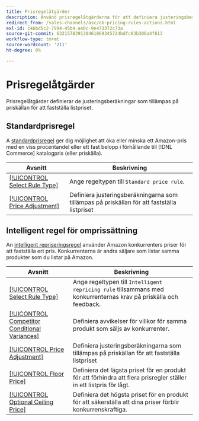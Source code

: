 ```yaml
---
title: Prisregelåtgärder
description: Använd prisregelåtgärderna för att definiera justeringsberäkningarna som tillämpas på priskällan för att fastställa Amazon listpris.
redirect_from: /sales-channels/asc/ob-pricing-rules-actions.html
exl-id: c46bd5c2-7994-45b4-ae0c-9e473372c73a
source-git-commit: 632157839130461869345724bdfc03b306a4f613
workflow-type: tm+mt
source-wordcount: '211'
ht-degree: 0%

---
```


# Prisregelåtgärder

Prisregelåtgärder definierar de justeringsberäkningar som tillämpas på priskällan för att fastställa listpriset.

## Standardprisregel

A [standardprisregel](./standard-price-rules.md) ger dig möjlighet att öka eller minska ett Amazon-pris med en viss procentandel eller ett fast belopp i förhållande till [!DNL Commerce] katalogpris (eller priskälla).

| Avsnitt | Beskrivning |
|--- |--- |
| [[!UICONTROL Select Rule Type]](./standard-price-rules.md) | Ange regeltypen till `Standard price rule`. |
| [[!UICONTROL Price Adjustment]](./standard-price-rules.md) | Definiera justeringsberäkningarna som tillämpas på priskällan för att fastställa listpriset |

## Intelligent regel för omprissättning

An [intelligent repriseringsregel](./intelligent-repricing-rules.md) använder Amazon konkurrenters priser för att fastställa ert pris. Konkurrenterna är andra säljare som listar samma produkter som du listar på Amazon.

| Avsnitt | Beskrivning |
|--- |--- |
| [[!UICONTROL Select Rule Type]](./intelligent-repricing-rules.md) | Ange regeltypen till `Intelligent repricing rule` tillsammans med konkurrenternas krav på priskälla och feedback. |
| [[!UICONTROL Competitor Conditional Variances]](./competitor-conditional-variances.md) | Definiera avvikelser för villkor för samma produkt som säljs av konkurrenter. |
| [[!UICONTROL Price Adjustment]](./price-adjustment.md) | Definiera justeringsberäkningarna som tillämpas på priskällan för att fastställa listpriset |
| [[!UICONTROL Floor Price]](./floor-price.md) | Definiera det lägsta priset för en produkt för att förhindra att flera prisregler ställer in ett listpris för lågt. |
| [[!UICONTROL Optional Ceiling Price]](./optional-ceiling-price.md) | Definiera det högsta priset för en produkt för att säkerställa att dina priser förblir konkurrenskraftiga. |
